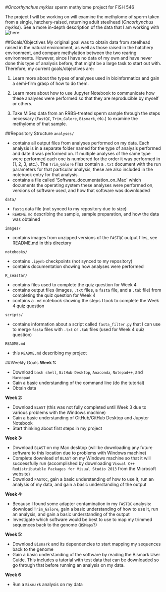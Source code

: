 #*Oncorhynchus mykiss* sperm methylome project for FISH 546

The project I will be working on will examine the methylome of sperm taken from a single, hatchery-raised, returning adult steelhead (*Oncorhynchus mykiss*). See a more in-depth description of the data that I am working with ![here](https://github.com/mmiddleton/mmiddleton-fish546/tree/master/data)

##Goals/Objectives
My original goal was to obtain data from steelhead raised in the natural environment, as well as those raised in the hatchery environment, and compare methylation between the two rearing environments. However, since I have no data of my own and have never done this type of analysis before, that might be a large task to start out with. Therefore, my current goals/objectives are:

1. Learn more about the types of analyses used in bioinformatics and gain a semi-firm grasp of how to do them.

2. Learn more about how to use Jupyter Notebook to communicate how these analyses were performed so that they are reproducible by myself or others.

3. Take MiSeq data from an RRBS-treated sperm sample through the steps necessary (`FastQC`, `Trim_Galore`, `Bismark`, etc.) to examine the methylome of that sample.

##Repository Structure
`analyses/`
- contains all output files from analyses performed on my data. Each analysis is in a separate folder named for the type of analysis performed and date it was performed on. If multiple analyses of the same type were performed each one is numbered for the order it was performed in (1, 2, 3, etc.). The `Trim_Galore` files contain a `.txt` document with the run parameters for that particular analysis, these are also included in the notebook entry for that analysis.
- contains a file called 'Software_documentation_on_Mac` which documents the operating system these analyses were performed on, versions of software used, and how that software was downloaded

`data/`
- `fastq` data file (not synced to my repository due to size)
- `README.md` describing the sample, sample preparation, and how the data was obtained

`images/`
- contains images from unzipped versions of the `FASTQC` output files, see README.md in this directory

`notebooks/`
- contains `.ipynb` checkpoints (not synced to my repository)
- contains documentation showing how analyses were performed

`R_seastar/`
- contains files used to complete the quiz question for Week 4
- contains output files (images, `.txt` files, a `fasta` file, and a `.tab` file) from completing the quiz question for Week 4
- contains a `.md` notebook showing the steps I took to complete the Week 4 quiz question

`scripts/`
- contains information about a script called `fasta_filter.py` that I can use to merge `fasta` files with `.txt` or `.tab` files (used for Week 4 quiz question)

`README.md`
- this `README.md` describing my project

##Weekly Goals
**Week 1:**
- Download `bash shell`, `GitHub Desktop`, `Anaconda`, `Notepad++`, and `Haroopad`
- Gain a basic understanding of the command line (do the tutorial)
- Obtain data

**Week 2:**
- Download `BLAST` (this was not fully completed until Week 3 due to various problems with the Windows machine)
- Gain a basic understanding of GitHub/GitHub Desktop and Jupyter Notebook
- Start thinking about first steps in my project

**Week 3:**
- Download `BLAST` on my Mac desktop (will be downloading any future software to this location due to problems with Windows machine)
- Complete download of `BLAST` on my Windows machine so that it will successfully run (accomplished by downloading `Visual C++ Redistributable Packages for Visual Studio 2013` from the Microsoft website)
- Download `FASTQC`, gain a basic understanding of how to use it, run an analysis of my data, and gain a basic understanding of the output

**Week 4:**
- Because I found some adapter contamination in my `FASTQC` analysis: download `Trim_Galore`, gain a basic understanding of how to use it, run an analysis, and gain a basic understanding of the output
- Investigate which software would be best to use to map my trimmed sequences back to the genome (`BSMaps`?)

**Week 5:**
- Download `Bismark` and its dependencies to start mapping my sequences back to the genome
- Gain a basic understanding of the software by reading the Bismark User Guide. This includes a tutorial with test data that can be downloaded so go through that before running an analysis on my data.

**Week 6**
- Run a `Bismark` analysis on my data
